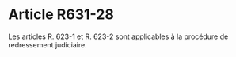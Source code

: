 # Article R631-28

Les articles R. 623-1 et R. 623-2 sont applicables à la procédure de redressement judiciaire.
